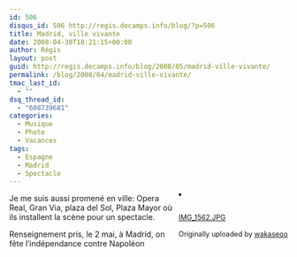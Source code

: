 ```yaml
---
id: 506
disqus_id: 506 http://regis.decamps.info/blog/?p=506
title: Madrid, ville vivante
date: 2008-04-30T18:21:15+00:00
author: Régis
layout: post
guid: http://regis.decamps.info/blog/2008/05/madrid-ville-vivante/
permalink: /blog/2008/04/madrid-ville-vivante/
tmac_last_id:
  - ""
dsq_thread_id:
  - "608739681"
categories:
  - Musique
  - Photo
  - Vacances
tags:
  - Espagne
  - Madrid
  - Spectacle
---
```

<div style="float: right; margin-left: 10px; margin-bottom: 10px;">
  <a href="http://www.flickr.com/photos/wakaseoo/2464202656/" title="photo sharing"><img src="http://farm4.static.flickr.com/3132/2464202656_8fdd8dd0dd_m.jpg" alt="" style="border: solid 2px #000000;" /></a><br /> <br /> <span style="font-size: 0.9em; margin-top: 0px;"><br /> <a href="http://www.flickr.com/photos/wakaseoo/2464202656/">IMG_1562.JPG</a><br /> <br /> Originally uploaded by <a href="http://www.flickr.com/people/wakaseoo/">wakaseoo</a><br /> </span>
</div>

Je me suis aussi promené en ville: Opera Real, Gran Via, plaza del Sol, Plaza Mayor où ils installent la scène pour un spectacle.

Renseignement pris, le 2 mai, à Madrid, on fête l’indépendance contre Napoléon
  
<br clear="all" />
